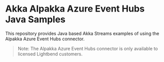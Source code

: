 # Akka Alpakka Azure Event Hubs Java Samples

This repository provides Java based Akka Streams examples of using the Alpakka Azure Event Hubs connector.

> Note: The Alpakka Azure Event Hubs connector is only available to licensed Lightbend customers.

 


 
